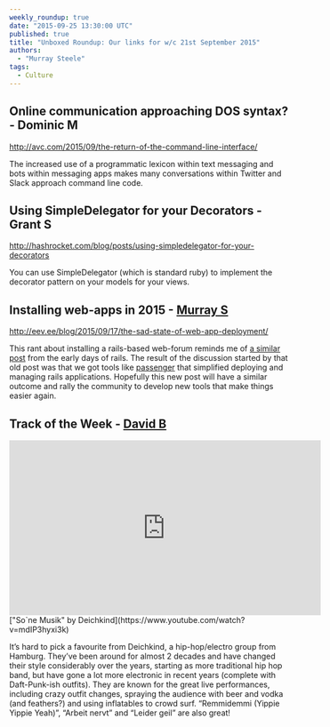 ```yaml
---
weekly_roundup: true
date: "2015-09-25 13:30:00 UTC"
published: true
title: "Unboxed Roundup: Our links for w/c 21st September 2015"
authors:
  - "Murray Steele"
tags:
  - Culture
---
```


## Online communication approaching DOS syntax? - Dominic M

http://avc.com/2015/09/the-return-of-the-command-line-interface/

The increased use of a programmatic lexicon within text messaging and bots within messaging apps makes many conversations within Twitter and Slack approach command line code.

## Using SimpleDelegator for your Decorators - Grant S

http://hashrocket.com/blog/posts/using-simpledelegator-for-your-decorators

You can use SimpleDelegator (which is standard ruby) to implement the decorator pattern on your models for your views.

## Installing web-apps in 2015 - [Murray S](/people#murray-steele)

http://eev.ee/blog/2015/09/17/the-sad-state-of-web-app-deployment/

This rant about installing a rails-based web-forum reminds me of [a similar post](https://www.dreamhost.com/blog/2008/01/07/how-ruby-on-rails-could-be-much-better/) from the early days of rails.  The result of the discussion started by that old post was that we got tools like [passenger](https://www.phusionpassenger.com/) that simplified deploying and managing rails applications.  Hopefully this new post will have a similar outcome and rally the community to develop new tools that make things easier again.

## Track of the Week - [David B](https://twitter.com/david_basalla )

<iframe width="560" height="315" src="https://www.youtube.com/embed/mdIP3hyxi3k" frameborder="0" allowfullscreen></iframe>
["So`ne Musik" by Deichkind](https://www.youtube.com/watch?v=mdIP3hyxi3k)

It’s hard to pick a favourite from Deichkind, a hip-hop/electro group from Hamburg. They’ve been around for almost 2 decades and have changed their style considerably over the years, starting as more traditional hip hop band, but have gone a lot more electronic in recent years (complete with Daft-Punk-ish outfits). They are known for the great live performances, including crazy outfit changes, spraying the audience with beer and vodka (and feathers?) and using inflatables to crowd surf. “Remmidemmi (Yippie Yippie Yeah)”, “Arbeit nervt” and “Leider geil” are also great!

